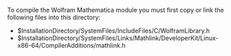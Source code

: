 To compile the Wolfram Mathematica module you must first copy or link the following files into this directory:

* $InstallationDirectory/SystemFiles/IncludeFiles/C/WolframLibrary.h
* $InstallationDirectory/SystemFiles/Links/Mathlink/DeveloperKit/Linux-x86-64/CompilerAdditions/mathlink.h
